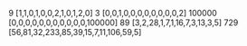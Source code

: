 9
[1,1,0,1,0,0,2,1,0,1,2,0]
3
[0,0,1,0,0,0,0,0,0,0,0,2]
100000
[0,0,0,0,0,0,0,0,0,0,0,100000]
89
[3,2,28,1,7,1,16,7,3,13,3,5]
729
[56,81,32,233,85,39,15,7,11,106,59,5]